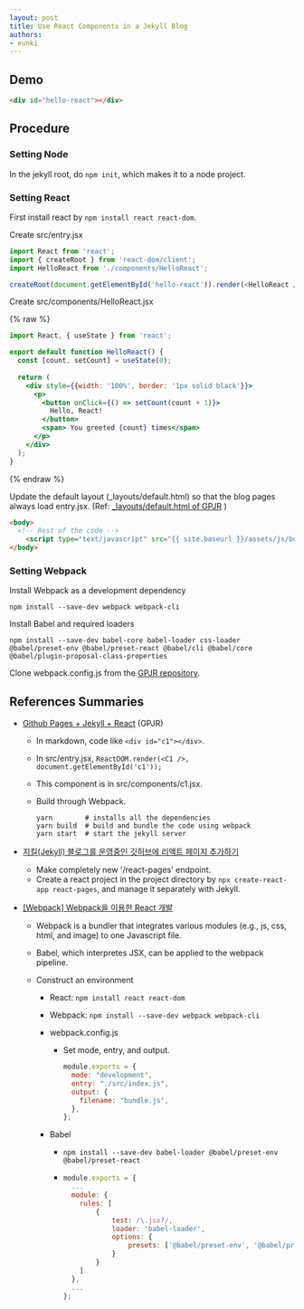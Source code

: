 ```yaml
---
layout: post
title: Use React Components in a Jekyll Blog
authors:
- eunki
---
```


## Demo

<div id="hello-react"></div>

```html
<div id="hello-react"></div>
```

## Procedure

### Setting Node

In the jekyll root, do `npm init`, which makes it to a node project.

### Setting React

First install react by `npm install react react-dom`.

Create src/entry.jsx

```js
import React from 'react';
import { createRoot } from 'react-dom/client';
import HelloReact from './components/HelloReact';

createRoot(document.getElementById('hello-react')).render(<HelloReact />);
```

Create src/components/HelloReact.jsx

{% raw %}
```jsx
import React, { useState } from 'react';

export default function HelloReact() {
  const [count, setCount] = useState(0);
    
  return (
    <div style={{width: '100%', border: '1px solid black'}}>
      <p>
        <button onClick={() => setCount(count + 1)}>
          Hello, React!
        </button>
        <span> You greeted {count} times</span>
      </p>
    </div>
  );
}
```
{% endraw %}

Update the default layout (_layouts/default.html) so that the blog pages always load entry.jsx. (Ref: [_layouts/default.html of GPJR](https://github.com/dellaert/gh-pages-jekyll-react/blob/c7f0892c085c61503ce54db94d32a04ce1aec05c/_layouts/default.html#L16) )

```html
<body>
  <!-- Rest of the code -->
	<script type="text/javascript" src="{{ site.baseurl }}/assets/js/bundle.js" charset="utf-8"></script>
</body>
```

### Setting Webpack

Install Webpack as a development dependency
```shell
npm install --save-dev webpack webpack-cli
```

Install Babel and required loaders
```shell
npm install --save-dev babel-core babel-loader css-loader @babel/preset-env @babel/preset-react @babel/cli @babel/core @babel/plugin-proposal-class-properties
```

Clone webpack.config.js from the [GPJR repository](https://github.com/dellaert/gh-pages-jekyll-react/blob/gh-pages/webpack.config.js).


## References Summaries

* [Github Pages + Jekyll + React](https://dellaert.github.io/gh-pages-jekyll-react/index) (GPJR)
  
  * In markdown, code like `<div id="c1"></div>`.
  * In src/entry.jsx, `ReactDOM.render(<C1 />, document.getElementById('c1'));`
  * This component is in src/components/c1.jsx.
  * Build through Webpack.
  
    ```
    yarn        # installs all the dependencies
    yarn build  # build and bundle the code using webpack
    yarn start  # start the jekyll server
    ```
  
* [지킬(Jekyll) 블로그를 운영중인 깃허브에 리액트 페이지 추가하기](https://donghyuna.github.io/react/jyikil,-reactsetup/)
  
  * Make completely new '/react-pages' endpoint.
  * Create a react project in the project directory by `npx create-react-app react-pages`, and manage it separately with Jekyll.

- [[Webpack] Webpack을 이용한 React 개발](https://goo-gy.github.io/2021-12-31-webpack-react)

  - Webpack is a bundler that integrates various modules (e.g., js, css, html, and image) to one Javascript file.

  - Babel, which interpretes JSX, can be applied to the webpack pipeline.

  - Construct an environment

    - React: `npm install react react-dom`

    - Webpack: `npm install --save-dev webpack webpack-cli`

    - webpack.config.js

      - Set mode, entry, and output.

        ```js
        module.exports = {
          mode: "development",
          entry: "./src/index.js",
          output: {
            filename: "bundle.js",
          },
        };
        ```

    - Babel

      - ```shell
        npm install --save-dev babel-loader @babel/preset-env @babel/preset-react
        ```

      - ```js
        module.exports = {
          ...
          module: {
            rules: [
                {
                    test: /\.jsx?/,
                    loader: 'babel-loader',
                    options: {
                        presets: ['@babel/preset-env', '@babel/preset-react']
                    }
                }
            ]
          },
          ...
        };
        ```
